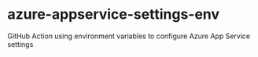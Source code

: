 # azure-appservice-settings-env
GitHub Action using environment variables to configure Azure App Service settings
